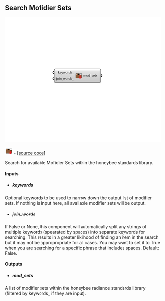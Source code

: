 ## Search Mofidier Sets

![](../../images/components/Search_Mofidier_Sets.png)

![](../../images/icons/Search_Mofidier_Sets.png) - [[source code]](https://github.com/ladybug-tools/honeybee-grasshopper-radiance/blob/master/honeybee_grasshopper_radiance/src//HB%20Search%20Mofidier%20Sets.py)


Search for available Mofidier Sets within the honeybee standards library. 



#### Inputs
* ##### keywords 
Optional keywords to be used to narrow down the output list of modifier sets. If nothing is input here, all available modifier sets will be output. 
* ##### join_words 
If False or None, this component will automatically split any strings of multiple keywords (spearated by spaces) into separate keywords for searching. This results in a greater liklihood of finding an item in the search but it may not be appropropriate for all cases. You may want to set it to True when you are searching for a specific phrase that includes spaces. Default: False. 

#### Outputs
* ##### mod_sets
A list of modifier sets within the honeybee radiance standards library (filtered by keywords_ if they are input). 